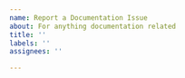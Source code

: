 ```yaml
---
name: Report a Documentation Issue
about: For anything documentation related
title: ''
labels: ''
assignees: ''

---
```


